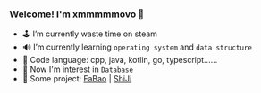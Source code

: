 ### Welcome! I'm xmmmmmovo 👋

- 🕹 I’m currently waste time on steam
- 🔊 I’m currently learning `operating system` and `data structure`
- 🤣 Code language: cpp, java, kotlin, go, typescript......
- 🤔 Now I'm interest in `Database`
- 💬 Some project: [FaBao](https://github.com/xmmmmmovo/FaBao) | [ShiJi](https://github.com/xmmmmmovo/ShiJi)
